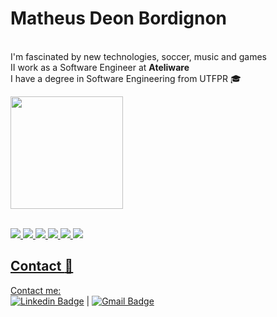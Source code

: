 # Matheus Deon Bordignon

<br/> I'm fascinated by new technologies, soccer, music and games
<br/> II work as a Software Engineer at **Ateliware**
<br/> I have a degree in Software Engineering from UTFPR :mortar_board:

<div>
<a href="https://github.com/BordignonMD">
<img height="180em" src="https://github-readme-stats.vercel.app/api/top-langs/?username=BordignonMD&layout=compact&langs_count=10&theme=dracula"/>
</div>

 <br/> <img src="https://img.shields.io/badge/Elixir-4B275F?style=for-the-badge&logo=elixir&logoColor=white" />
 <img src="https://img.shields.io/badge/Ruby_on_Rails-CC0000?style=for-the-badge&logo=ruby-on-rails&logoColor=white" />
 <img src="https://img.shields.io/badge/JavaScript-F7DF1E?style=for-the-badge&logo=javascript&logoColor=black" />
 <img src="https://img.shields.io/badge/Node.js-43853D?style=for-the-badge&logo=node.js&logoColor=white" />
 <img src="https://img.shields.io/badge/React-20232A?style=for-the-badge&logo=react&logoColor=61DAFB" />
 <img src="https://img.shields.io/badge/React_Native-20232A?style=for-the-badge&logo=react&logoColor=61DAFB" />
 
## Contact :email:
 Contact me: 
 <br/> [![Linkedin Badge](https://img.shields.io/badge/-MatheusDB-blue?style=flat-square&logo=Linkedin&logoColor=white&link=https://www.linkedin.com/in/matheusdb/)](https://www.linkedin.com/in/matheusdb/) 
| 
[![Gmail Badge](https://img.shields.io/badge/-bordignonmd@gmail.com-c14438?style=flat-square&logo=Gmail&logoColor=white&link=mailto:bordignonmd@gmail.com)](mailto:bordignonmd@gmail.com)
